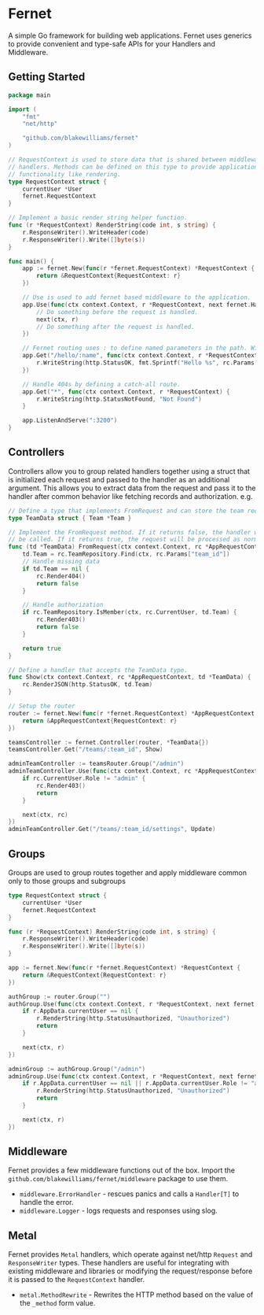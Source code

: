 # Fernet

A simple Go framework for building web applications. Fernet uses generics to
provide convenient and type-safe APIs for your Handlers and Middleware.

## Getting Started

```go
package main

import (
    "fmt"
    "net/http"

    "github.com/blakewilliams/fernet"
)

// RequestContext is used to store data that is shared between middleware and
// handlers. Methods can be defined on this type to provide application specific
// functionality like rendering.
type RequestContext struct {
    currentUser *User
    fernet.RequestContext
}

// Implement a basic render string helper function.
func (r *RequestContext) RenderString(code int, s string) {
    r.ResponseWriter().WriteHeader(code)
    r.ResponseWriter().Write([]byte(s))
}

func main() {
    app := fernet.New(func(r *fernet.RequestContext) *RequestContext {
        return &RequestContext{RequestContext: r}
    })

    // Use is used to add fernet based middleware to the application.
    app.Use(func(ctx context.Context, r *RequestContext, next fernet.Handler[RequestContext]) {
        // Do something before the request is handled.
        next(ctx, r)
        // Do something after the request is handled.
    })

    // Fernet routing uses : to define named parameters in the path. Wildcards are also supported via *.
    app.Get("/hello/:name", func(ctx context.Context, r *RequestContext) {
        r.WriteString(http.StatusOK, fmt.Sprintf("Hello %s", rc.Params()["name"]))
    })

    // Handle 404s by defining a catch-all route.
    app.Get("*", func(ctx context.Context, r *RequestContext) {
        r.WriteString(http.StatusNotFound, "Not Found")
    }

    app.ListenAndServe(":3200")
}
```

## Controllers

Controllers allow you to group related handlers together using a struct that is
initialized each request and passed to the handler as an additional argument.
This allows you to extract data from the request and pass it to the handler
after common behavior like fetching records and authorization. e.g.

```go
// Define a type that implements FromRequest and can store the team record.
type TeamData struct { Team *Team }

// Implement the FromRequest method. If it returns false, the handler will not
// be called. If it returns true, the request will be processed as normal.
func (td *TeamData) FromRequest(ctx context.Context, rc *AppRequestContext) error {
    td.Team = rc.TeamRepository.Find(ctx, rc.Params["team_id"])
    // Handle missing data
    if td.Team == nil {
        rc.Render404()
        return false
    }

    // Handle authorization
    if rc.TeamRepository.IsMember(ctx, rc.CurrentUser, td.Team) {
        rc.Render403()
        return false
    }

    return true
}

// Define a handler that accepts the TeamData type.
func Show(ctx context.Context, rc *AppRequestContext, td *TeamData) {
    rc.RenderJSON(http.StatusOK, td.Team)
}

// Setup the router
router := fernet.New(func(r *fernet.RequestContext) *AppRequestContext {
    return &AppRequestContext{RequestContext: r}
})

teamsController := fernet.Controller(router, *TeamData{})
teamsController.Get("/teams/:team_id", Show)

adminTeamController := teamsRouter.Group("/admin")
adminTeamController.Use(func(ctx context.Context, rc *AppRequestContext, next fernet.Handler[AppRequestContext]) {
    if rc.CurrentUser.Role != "admin" {
        rc.Render403()
        return
    }

    next(ctx, rc)
})
adminTeamController.Get("/teams/:team_id/settings", Update)
```

## Groups

Groups are used to group routes together and apply middleware common only to those groups and subgroups

```go
type RequestContext struct {
    currentUser *User
    fernet.RequestContext
}

func (r *RequestContext) RenderString(code int, s string) {
    r.ResponseWriter().WriteHeader(code)
    r.ResponseWriter().Write([]byte(s))
}

app := fernet.New(func(r *fernet.RequestContext) *RequestContext {
    return &RequestContext{RequestContext: r}
})

authGroup := router.Group("")
authGroup.Use(func(ctx context.Context, r *RequestContext, next fernet.Handler[RequestContext]) {
    if r.AppData.currentUser == nil {
        r.RenderString(http.StatusUnauthorized, "Unauthorized")
        return
    }

    next(ctx, r)
})

adminGroup := authGroup.Group("/admin")
adminGroup.Use(func(ctx context.Context, r *RequestContext, next fernet.Handler[RequestContext]) {
    if r.AppData.currentUser == nil || r.AppData.currentUser.Role != "admin" {
        r.RenderString(http.StatusUnauthorized, "Unauthorized")
        return
    }

    next(ctx, r)
})
```

## Middleware

Fernet provides a few middleware functions out of the box. Import the
`github.com/blakewilliams/fernet/middleware` package to use them.

- `middleware.ErrorHandler` - rescues panics and calls a `Handler[T]` to handle
  the error.
- `middleware.Logger` - logs requests and responses using slog.

## Metal

Fernet provides `Metal` handlers, which operate against net/http `Request` and
`ResponseWriter` types. These handlers are useful for integrating with existing
middleware and libraries or modifying the request/response before it is passed
to the `RequestContext` handler.

- `metal.MethodRewrite` - Rewrites the HTTP method based on the value of the `_method` form value.
